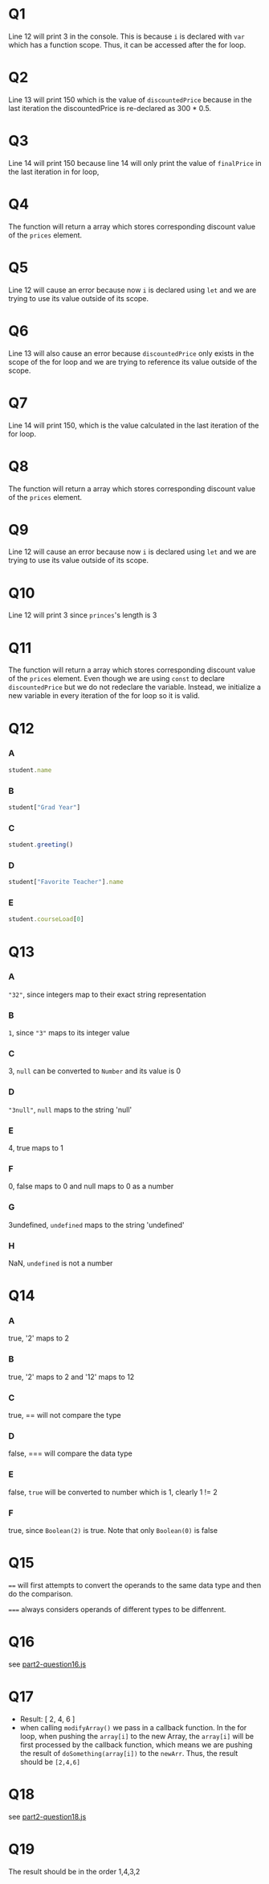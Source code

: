 # Q1
Line 12 will print 3 in the console. This is because `i` is declared with `var` which has a function scope. Thus, it can be accessed after the for loop.

# Q2
Line 13 will print 150 which is the value of `discountedPrice` because in the last iteration the discountedPrice is re-declared as 300 * 0.5.

# Q3
Line 14 will print 150 because line 14 will only print the value of `finalPrice` in the last iteration in for loop, 

# Q4
The function will return a array which stores corresponding discount value of the `prices` element.

# Q5
Line 12 will cause an error because now `i` is declared using `let` and we are trying to use its value outside of its scope.

# Q6
Line 13 will also cause an error because `discountedPrice` only exists in the scope of the for loop and we are trying to reference its value outside of the scope.

# Q7
Line 14 will print 150, which is the value calculated in the last iteration of the for loop.

# Q8
The function will return a array which stores corresponding discount value of the `prices` element.

# Q9
Line 12 will cause an error because now `i` is declared using `let` and we are trying to use its value outside of its scope.

# Q10
Line 12 will print 3 since `princes`'s length is 3

# Q11
The function will return a array which stores corresponding discount value of the `prices` element. Even though we are using `const` to declare `discountedPrice` but we do not redeclare the variable. Instead, we initialize a new variable in every iteration of the for loop so it is valid.

# Q12
### A
```javascript
student.name
```
### B
```javascript
student["Grad Year"]
```
### C
```javascript
student.greeting()
```
### D
```javascript
student["Favorite Teacher"].name
```
### E
```javascript
student.courseLoad[0]
```

# Q13
### A
`"32"`, since integers map to their exact string representation
### B
`1`, since `"3"` maps to its integer value

### C
3, `null` can be converted to `Number` and its value is 0

### D
`"3null"`, `null` maps to the string 'null'

### E
4, true maps to 1

### F
0, false maps to 0 and null maps to 0 as a number


### G
3undefined, `undefined` maps to the string 'undefined'

### H
NaN, `undefined` is not a number

# Q14
### A
true, '2' maps to 2

### B
true, '2' maps to 2 and '12' maps to 12

### C
true, == will not compare the type

### D
false, === will compare the data type

### E
false, `true` will be converted to number which is 1, clearly 1 != 2

### F
true, since `Boolean(2)` is true. Note that only `Boolean(0)` is false

# Q15
`==` will first attempts to convert the operands to the same data type and then do the comparison.

`===` always considers operands of different types to be diffenrent.

# Q16
see [part2-question16.js](part2-question16.js)

# Q17
- Result: [ 2, 4, 6 ]
- when calling `modifyArray()` we pass in a callback function. In the for loop, when pushing the `array[i]` to the new Array, the `array[i]` will be first processed by the callback function, which means we are pushing the result of `doSomething(array[i])` to the `newArr`. Thus, the result should be `[2,4,6]`  

# Q18
see [part2-question18.js](part2-question18.js)

# Q19
The result should be in the order 1,4,3,2
